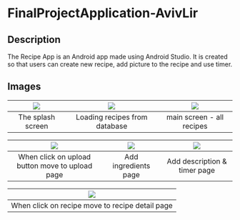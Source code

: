 # FinalProjectApplication-AvivLir

## Description

The Recipe App is an Android app made using Android Studio. It is created so that users can create new recipe, add picture to the recipe and use timer.

## Images
| ![](https://user-images.githubusercontent.com/50097337/109419984-d0541400-79d8-11eb-94cc-73dd41dc1b57.png) | ![](https://user-images.githubusercontent.com/50097337/109426206-0a331380-79f5-11eb-83a5-a1db01457319.png) |![](https://user-images.githubusercontent.com/50097337/109420040-13ae8280-79d9-11eb-8001-89d7f53ea1f7.png) |
|:---:|:---:|:---:|
| The splash screen  | Loading recipes from database| main screen - all recipes|

| ![](https://user-images.githubusercontent.com/50097337/109426132-96910680-79f4-11eb-88c7-f2120c01c0c3.png) | ![](https://user-images.githubusercontent.com/50097337/109426140-aa3c6d00-79f4-11eb-8ad9-c4b2dda22e8c.png) |  ![](https://user-images.githubusercontent.com/50097337/109426149-b9231f80-79f4-11eb-9ee6-67bf6d58cba7.png) |
|:---:|:---:|:---:|
| When click on upload button move to upload page  | Add ingredients page | Add description & timer page

| ![](https://user-images.githubusercontent.com/50097337/109426279-701f9b00-79f5-11eb-93df-0d94724dfa75.png) |
|:---:|
| When click on recipe move to recipe detail page | Remove recipe from database | After click on start timer and time is over (there is a sound)


